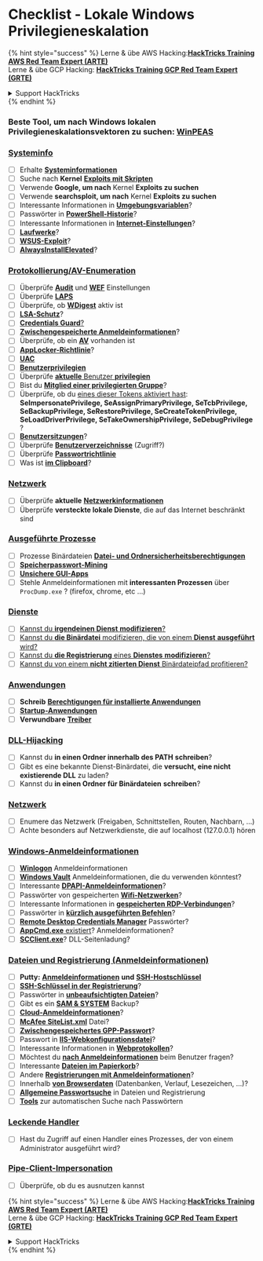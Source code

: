 # Checklist - Lokale Windows Privilegieneskalation

{% hint style="success" %}
Lerne & übe AWS Hacking:<img src="/.gitbook/assets/arte.png" alt="" data-size="line">[**HackTricks Training AWS Red Team Expert (ARTE)**](https://training.hacktricks.xyz/courses/arte)<img src="/.gitbook/assets/arte.png" alt="" data-size="line">\
Lerne & übe GCP Hacking: <img src="/.gitbook/assets/grte.png" alt="" data-size="line">[**HackTricks Training GCP Red Team Expert (GRTE)**<img src="/.gitbook/assets/grte.png" alt="" data-size="line">](https://training.hacktricks.xyz/courses/grte)

<details>

<summary>Support HackTricks</summary>

* Überprüfe die [**Abonnementpläne**](https://github.com/sponsors/carlospolop)!
* **Tritt der** 💬 [**Discord-Gruppe**](https://discord.gg/hRep4RUj7f) oder der [**Telegram-Gruppe**](https://t.me/peass) bei oder **folge** uns auf **Twitter** 🐦 [**@hacktricks\_live**](https://twitter.com/hacktricks\_live)**.**
* **Teile Hacking-Tricks, indem du PRs zu den** [**HackTricks**](https://github.com/carlospolop/hacktricks) und [**HackTricks Cloud**](https://github.com/carlospolop/hacktricks-cloud) GitHub-Repos einreichst.

</details>
{% endhint %}

### **Beste Tool, um nach Windows lokalen Privilegieneskalationsvektoren zu suchen:** [**WinPEAS**](https://github.com/carlospolop/privilege-escalation-awesome-scripts-suite/tree/master/winPEAS)

### [Systeminfo](windows-local-privilege-escalation/#system-info)

* [ ] Erhalte [**Systeminformationen**](windows-local-privilege-escalation/#system-info)
* [ ] Suche nach **Kernel** [**Exploits mit Skripten**](windows-local-privilege-escalation/#version-exploits)
* [ ] Verwende **Google, um nach** Kernel **Exploits zu suchen**
* [ ] Verwende **searchsploit, um nach** Kernel **Exploits zu suchen**
* [ ] Interessante Informationen in [**Umgebungsvariablen**](windows-local-privilege-escalation/#environment)?
* [ ] Passwörter in [**PowerShell-Historie**](windows-local-privilege-escalation/#powershell-history)?
* [ ] Interessante Informationen in [**Internet-Einstellungen**](windows-local-privilege-escalation/#internet-settings)?
* [ ] [**Laufwerke**](windows-local-privilege-escalation/#drives)?
* [ ] [**WSUS-Exploit**](windows-local-privilege-escalation/#wsus)?
* [ ] [**AlwaysInstallElevated**](windows-local-privilege-escalation/#alwaysinstallelevated)?

### [Protokollierung/AV-Enumeration](windows-local-privilege-escalation/#enumeration)

* [ ] Überprüfe [**Audit**](windows-local-privilege-escalation/#audit-settings) und [**WEF**](windows-local-privilege-escalation/#wef) Einstellungen
* [ ] Überprüfe [**LAPS**](windows-local-privilege-escalation/#laps)
* [ ] Überprüfe, ob [**WDigest**](windows-local-privilege-escalation/#wdigest) aktiv ist
* [ ] [**LSA-Schutz**](windows-local-privilege-escalation/#lsa-protection)?
* [ ] [**Credentials Guard**](windows-local-privilege-escalation/#credentials-guard)[?](windows-local-privilege-escalation/#cached-credentials)
* [ ] [**Zwischengespeicherte Anmeldeinformationen**](windows-local-privilege-escalation/#cached-credentials)?
* [ ] Überprüfe, ob ein [**AV**](https://github.com/carlospolop/hacktricks/blob/master/windows-hardening/windows-av-bypass/README.md) vorhanden ist
* [ ] [**AppLocker-Richtlinie**](https://github.com/carlospolop/hacktricks/blob/master/windows-hardening/authentication-credentials-uac-and-efs/README.md#applocker-policy)?
* [ ] [**UAC**](https://github.com/carlospolop/hacktricks/blob/master/windows-hardening/authentication-credentials-uac-and-efs/uac-user-account-control/README.md)
* [ ] [**Benutzerprivilegien**](windows-local-privilege-escalation/#users-and-groups)
* [ ] Überprüfe [**aktuelle** Benutzer **privilegien**](windows-local-privilege-escalation/#users-and-groups)
* [ ] Bist du [**Mitglied einer privilegierten Gruppe**](windows-local-privilege-escalation/#privileged-groups)?
* [ ] Überprüfe, ob du [eines dieser Tokens aktiviert hast](windows-local-privilege-escalation/#token-manipulation): **SeImpersonatePrivilege, SeAssignPrimaryPrivilege, SeTcbPrivilege, SeBackupPrivilege, SeRestorePrivilege, SeCreateTokenPrivilege, SeLoadDriverPrivilege, SeTakeOwnershipPrivilege, SeDebugPrivilege** ?
* [ ] [**Benutzersitzungen**](windows-local-privilege-escalation/#logged-users-sessions)?
* [ ] Überprüfe [**Benutzerverzeichnisse**](windows-local-privilege-escalation/#home-folders) (Zugriff?)
* [ ] Überprüfe [**Passwortrichtlinie**](windows-local-privilege-escalation/#password-policy)
* [ ] Was ist [**im Clipboard**](windows-local-privilege-escalation/#get-the-content-of-the-clipboard)?

### [Netzwerk](windows-local-privilege-escalation/#network)

* [ ] Überprüfe **aktuelle** [**Netzwerkinformationen**](windows-local-privilege-escalation/#network)
* [ ] Überprüfe **versteckte lokale Dienste**, die auf das Internet beschränkt sind

### [Ausgeführte Prozesse](windows-local-privilege-escalation/#running-processes)

* [ ] Prozesse Binärdateien [**Datei- und Ordnersicherheitsberechtigungen**](windows-local-privilege-escalation/#file-and-folder-permissions)
* [ ] [**Speicherpasswort-Mining**](windows-local-privilege-escalation/#memory-password-mining)
* [ ] [**Unsichere GUI-Apps**](windows-local-privilege-escalation/#insecure-gui-apps)
* [ ] Stehle Anmeldeinformationen mit **interessanten Prozessen** über `ProcDump.exe` ? (firefox, chrome, etc ...)

### [Dienste](windows-local-privilege-escalation/#services)

* [ ] [Kannst du **irgendeinen Dienst** **modifizieren**?](windows-local-privilege-escalation/#permissions)
* [ ] [Kannst du **die Binärdatei** modifizieren, die von einem **Dienst** **ausgeführt** wird?](windows-local-privilege-escalation/#modify-service-binary-path)
* [ ] [Kannst du **die Registrierung** eines **Dienstes** **modifizieren**?](windows-local-privilege-escalation/#services-registry-modify-permissions)
* [ ] [Kannst du von einem **nicht zitierten Dienst** Binärdateipfad profitieren?](windows-local-privilege-escalation/#unquoted-service-paths)

### [**Anwendungen**](windows-local-privilege-escalation/#applications)

* [ ] **Schreib** [**Berechtigungen für installierte Anwendungen**](windows-local-privilege-escalation/#write-permissions)
* [ ] [**Startup-Anwendungen**](windows-local-privilege-escalation/#run-at-startup)
* [ ] **Verwundbare** [**Treiber**](windows-local-privilege-escalation/#drivers)

### [DLL-Hijacking](windows-local-privilege-escalation/#path-dll-hijacking)

* [ ] Kannst du **in einen Ordner innerhalb des PATH** **schreiben**?
* [ ] Gibt es eine bekannte Dienst-Binärdatei, die **versucht, eine nicht existierende DLL** zu laden?
* [ ] Kannst du **in einen Ordner für Binärdateien** **schreiben**?

### [Netzwerk](windows-local-privilege-escalation/#network)

* [ ] Enumere das Netzwerk (Freigaben, Schnittstellen, Routen, Nachbarn, ...)
* [ ] Achte besonders auf Netzwerkdienste, die auf localhost (127.0.0.1) hören

### [Windows-Anmeldeinformationen](windows-local-privilege-escalation/#windows-credentials)

* [ ] [**Winlogon**](windows-local-privilege-escalation/#winlogon-credentials) Anmeldeinformationen
* [ ] [**Windows Vault**](windows-local-privilege-escalation/#credentials-manager-windows-vault) Anmeldeinformationen, die du verwenden könntest?
* [ ] Interessante [**DPAPI-Anmeldeinformationen**](windows-local-privilege-escalation/#dpapi)?
* [ ] Passwörter von gespeicherten [**Wifi-Netzwerken**](windows-local-privilege-escalation/#wifi)?
* [ ] Interessante Informationen in [**gespeicherten RDP-Verbindungen**](windows-local-privilege-escalation/#saved-rdp-connections)?
* [ ] Passwörter in [**kürzlich ausgeführten Befehlen**](windows-local-privilege-escalation/#recently-run-commands)?
* [ ] [**Remote Desktop Credentials Manager**](windows-local-privilege-escalation/#remote-desktop-credential-manager) Passwörter?
* [ ] [**AppCmd.exe** existiert](windows-local-privilege-escalation/#appcmd-exe)? Anmeldeinformationen?
* [ ] [**SCClient.exe**](windows-local-privilege-escalation/#scclient-sccm)? DLL-Seitenladung?

### [Dateien und Registrierung (Anmeldeinformationen)](windows-local-privilege-escalation/#files-and-registry-credentials)

* [ ] **Putty:** [**Anmeldeinformationen**](windows-local-privilege-escalation/#putty-creds) **und** [**SSH-Hostschlüssel**](windows-local-privilege-escalation/#putty-ssh-host-keys)
* [ ] [**SSH-Schlüssel in der Registrierung**](windows-local-privilege-escalation/#ssh-keys-in-registry)?
* [ ] Passwörter in [**unbeaufsichtigten Dateien**](windows-local-privilege-escalation/#unattended-files)?
* [ ] Gibt es ein [**SAM & SYSTEM**](windows-local-privilege-escalation/#sam-and-system-backups) Backup?
* [ ] [**Cloud-Anmeldeinformationen**](windows-local-privilege-escalation/#cloud-credentials)?
* [ ] [**McAfee SiteList.xml**](windows-local-privilege-escalation/#mcafee-sitelist.xml) Datei?
* [ ] [**Zwischengespeichertes GPP-Passwort**](windows-local-privilege-escalation/#cached-gpp-pasword)?
* [ ] Passwort in [**IIS-Webkonfigurationsdatei**](windows-local-privilege-escalation/#iis-web-config)?
* [ ] Interessante Informationen in [**Webprotokollen**](windows-local-privilege-escalation/#logs)?
* [ ] Möchtest du [**nach Anmeldeinformationen**](windows-local-privilege-escalation/#ask-for-credentials) beim Benutzer fragen?
* [ ] Interessante [**Dateien im Papierkorb**](windows-local-privilege-escalation/#credentials-in-the-recyclebin)?
* [ ] Andere [**Registrierungen mit Anmeldeinformationen**](windows-local-privilege-escalation/#inside-the-registry)?
* [ ] Innerhalb [**von Browserdaten**](windows-local-privilege-escalation/#browsers-history) (Datenbanken, Verlauf, Lesezeichen, ...)?
* [ ] [**Allgemeine Passwortsuche**](windows-local-privilege-escalation/#generic-password-search-in-files-and-registry) in Dateien und Registrierung
* [ ] [**Tools**](windows-local-privilege-escalation/#tools-that-search-for-passwords) zur automatischen Suche nach Passwörtern

### [Leckende Handler](windows-local-privilege-escalation/#leaked-handlers)

* [ ] Hast du Zugriff auf einen Handler eines Prozesses, der von einem Administrator ausgeführt wird?

### [Pipe-Client-Impersonation](windows-local-privilege-escalation/#named-pipe-client-impersonation)

* [ ] Überprüfe, ob du es ausnutzen kannst

{% hint style="success" %}
Lerne & übe AWS Hacking:<img src="/.gitbook/assets/arte.png" alt="" data-size="line">[**HackTricks Training AWS Red Team Expert (ARTE)**](https://training.hacktricks.xyz/courses/arte)<img src="/.gitbook/assets/arte.png" alt="" data-size="line">\
Lerne & übe GCP Hacking: <img src="/.gitbook/assets/grte.png" alt="" data-size="line">[**HackTricks Training GCP Red Team Expert (GRTE)**<img src="/.gitbook/assets/grte.png" alt="" data-size="line">](https://training.hacktricks.xyz/courses/grte)

<details>

<summary>Support HackTricks</summary>

* Überprüfe die [**Abonnementpläne**](https://github.com/sponsors/carlospolop)!
* **Tritt der** 💬 [**Discord-Gruppe**](https://discord.gg/hRep4RUj7f) oder der [**Telegram-Gruppe**](https://t.me/peass) bei oder **folge** uns auf **Twitter** 🐦 [**@hacktricks\_live**](https://twitter.com/hacktricks\_live)**.**
* **Teile Hacking-Tricks, indem du PRs zu den** [**HackTricks**](https://github.com/carlospolop/hacktricks) und [**HackTricks Cloud**](https://github.com/carlospolop/hacktricks-cloud) GitHub-Repos einreichst.

</details>
{% endhint %}

